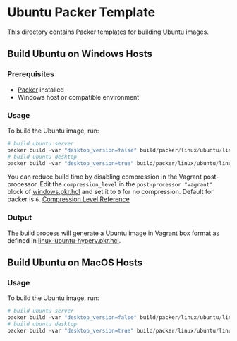 # Ubuntu Packer Template

This directory contains Packer templates for building Ubuntu images.

## Build Ubuntu on Windows Hosts

### Prerequisites

- [Packer](https://www.packer.io/downloads) installed
- Windows host or compatible environment

### Usage

To build the Ubuntu image, run:

```powershell
# build ubuntu server
packer build -var "desktop_version=false" build/packer/linux/ubuntu/linux-ubuntu-hyperv.pkr.hcl
# build ubuntu desktop
packer build -var "desktop_version=true" build/packer/linux/ubuntu/linux-ubuntu-hyperv.pkr.hcl
```

You can reduce build time by disabling compression in the Vagrant post-processor. Edit the `compression_level` in the `post-processor "vagrant"` block of [windows.pkr.hcl](windows.pkr.hcl) and set it to `0` for no compression.
Default for packer is `6`.
[Compression Level Reference](https://developer.hashicorp.com/packer/docs/post-processors/compress#compression_level)

### Output

The build process will generate a Ubuntu image in Vagrant box format as defined in [linux-ubuntu-hyperv.pkr.hcl](linux-ubuntu-hyperv.pkr.hcl).

## Build Ubuntu on MacOS Hosts

### Usage

To build the Ubuntu image, run:

```powershell
# build ubuntu server
packer build -var "desktop_version=false" build/packer/linux/ubuntu/linux-ubuntu-amd64-on-macos.pkr.hcl
# build ubuntu desktop
packer build -var "desktop_version=true" build/packer/linux/ubuntu/linux-ubuntu-hyperv.pkr.hcl
```
